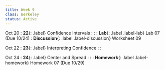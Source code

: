 ```yaml
---
title: Week 9
class: Berkeley
status: Active
---
```


Oct 20
: **22**{: .label} Confidence Intervals
    : <!--{{site.links.lec.slides.slide23}} {{site.links.lec.demo.demo23}}-->
: <!--_Reading:_ [13](https://inferentialthinking.com/chapters/13/Estimation.html), [13.1](https://inferentialthinking.com/chapters/13/1/Percentiles.html), [13.2](https://inferentialthinking.com/chapters/13/2/Bootstrap.html)-->
: **Lab**{: .label .label-lab} Lab 07<!--{{site.links.lab.lab07}}--> (Due 10/24)
: **Discussion**{: .label .label-discussion} Worksheet 09<!--{{site.links.wksht.wksht09}}-->

Oct 22
: **23**{: .label} Interpreting Confidence
    : <!--{{site.links.lec.slides.slide24}} {{site.links.lec.demo.demo24}}-->
: <!--_Reading:_ [13.3](https://inferentialthinking.com/chapters/13/3/Confidence_Intervals.html), [13.4](https://inferentialthinking.com/chapters/13/4/Using_Confidence_Intervals.html)-->

Oct 24
: **24**{: .label} Center and Spread
    : <!--{{site.links.lec.slides.slide25}} {{site.links.lec.demo.demo25}}-->
: <!--_Reading:_ [14](https://inferentialthinking.com/chapters/14/Why_the_Mean_Matters.html), [14.1](https://inferentialthinking.com/chapters/14/1/Properties_of_the_Mean.html), [14.2](https://inferentialthinking.com/chapters/14/2/Variability.html)-->
: **Homework**{: .label .label-homework} Homework 07<!--{{site.links.hw.hw07}}--> (Due 10/29)
